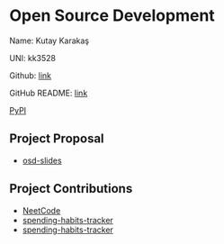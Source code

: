 # Open Source Development

Name: Kutay Karakaş

UNI: kk3528

Github: [link](https://github.com/kkarakas)

GitHub README: [link](https://github.com/kkarakas/kkarakas/blob/main/README.md)

[PyPI](https://pypi.org/user/kutaykarakas/)

## Project Proposal

- [osd-slides](../projects/python/osd-slides.md)

## Project Contributions

- [NeetCode](https://github.com/neetcode-gh/leetcode/pull/2382)
- [spending-habits-tracker](https://github.com/uyozulku/spending-habits-tracker/pull/19)
- [spending-habits-tracker](https://github.com/uyozulku/spending-habits-tracker/pull/20)

<!-- for future consideration:

- [sphinx](../projects/python/sphinx.md) -->
